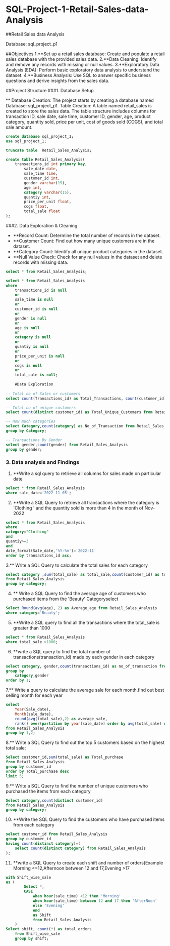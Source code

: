 # SQL-Project-1-Retail-Sales-data-Analysis
 
##Retail Sales data Analysis

Database:  sql_project_p1

##Objectives
1.**Set up a retail sales database: Create and populate a retail sales database with the provided sales data.
2.**Data Cleaning: Identify and remove any records with missing or null values.
3.**Exploratory Data Analysis (EDA): Perform basic exploratory data analysis to understand the dataset.
4.**Business Analysis: Use SQL to answer specific business questions and derive insights from the sales data.

##Project Structure
###1. Database Setup

** Database Creation: The project starts by creating a database named Database:  sql_project_p1.
Table Creation: A table named retail_sales is created to store the sales data. The table structure includes columns for transaction ID, sale date, sale time, customer ID, gender, age, product category, quantity sold, price per unit, cost of goods sold (COGS), and total sale amount.

```sql
create database sql_project_1;
use sql_project_1;

truncate table  Retail_Sales_Analysis;

create table Retail_Sales_Analysis(
	transactions_id	int primary key,
        sale_date date,
        sale_time time,
        customer_id int,
        gender varchar(15),
        age int,
        category varchar(15),
        quantiy	int,
        price_per_unit float,
        cogs float,
        total_sale float
);

```

###2. Data Exploration & Cleaning
- **Record Count: Determine the total number of records in the dataset.
- **Customer Count: Find out how many unique customers are in the dataset.
- **Category Count: Identify all unique product categories in the dataset.
- **Null Value Check: Check for any null values in the dataset and delete records with missing data.

```sql
select * from Retail_Sales_Analysis;

select * from Retail_Sales_Analysis
where
    transactions_id is null
    or
    sale_time is null
    or
    customer_id	is null
    or
    gender is null 
    or 
    age is null
    or
    category is null
    or
    quantiy is null
    or
    price_per_unit is null 
    or 
    cogs is null
    or
    total_sale is null;
    
    #Data Exploration
    
-- Total no of Sales or customers
select count(Transactions_id) as Total_Transactions, count(customer_id) as Total_customers  from Retail_Sales_Analysis;

-- Total no of unique customers
select count(distinct customer_id) as Total_Unique_Customers from Retail_Sales_Analysis;

-- How much categories
select Category,count(category) as No_of_Transaction from Retail_Sales_Analysis
group by Category;

-- Transactions By Gender
select gender,count(gender) from Retail_Sales_Analysis
group by gender;

  ```

### 3. Data analysis and Findings

1. **Write a sql query to retrieve all columns for sales made on particular date
```sql
select * from Retail_Sales_Analysis
where sale_date='2022-11-05';
```

2. **Write a SQL Query to retrieve all transactions where the category is 'Clothing ' and the quantity sold is more than 4 in the month of Nov-2022
```sql
select * from Retail_Sales_Analysis
where 
category="Clothing"
and
quantiy>=3
and 
date_format(Sale_date,'%Y-%m')='2022-11'
order by transactions_id asc;
```

3.** Write a SQL Query to calculate the total sales for each category
```sql
select category ,sum(total_sale) as total_sale,count(customer_id) as total_orders
from Retail_Sales_Analysis
group by category;
```

4. ** Write a SQL Query to find the average age of customers who purchased items from the 'Beauty' Categoryselect 
```sql
Select Round(avg(age), 2) as Average_age from Retail_Sales_Analysis
where category='Beauty';
```

5. **Write a SQL query to find all the transactions where the total_sale is greater than 1000
```sql
select * from Retail_Sales_Analysis
where total_sale >1000;
```

6. **write a SQL query to find the total number of transactions(transaction_id) made by each gender in each category
```sql
select category, gender,count(transactions_id) as no_of_transaction from Retail_Sales_Analysis
group by
	category,gender
order by 1;
```

7.** Write a query to calculate the average sale for each month.find out best selling month for each year
```sql
select 
	Year(Sale_date),
    Month(sale_date),
    round(avg(total_sale),2) as average_sale,
    rank() over(partition by year(sale_date) order by avg(total_sale) desc) 
from Retail_Sales_Analysis
group by 1,2;
```

 8.** Write a SQL Query to find out the top 5 customers based on the highest total sale;
```sql
Select customer_id,sum(total_sale) as Total_purchase
from Retail_Sales_Analysis
group by customer_id
order by Total_purchase desc
limit 5;
```

9.** Write a SQL Query to find the number of unique customers who purchased the items from each category
```sql
Select category,count(distinct customer_id)
from Retail_Sales_Analysis
group by category;
```

10. **Write the SQL Query to find the customers who have purchased items from each category
```sql
select customer_id from Retail_Sales_Analysis
group by customer_id
having count(distinct category)=(
	select count(distinct category) from Retail_Sales_Analysis
);
```

11. **write a SQL Query to create each shift and number of orders(Example Morning <=12,Afternoon between 12 and 17,Evening >17
```sql
with Shift_wise_sale
as (
		Select *,
		CASE 	
			when hour(sale_time) <12 then 'Morning'
			when hour(sale_time) between 12 and 17 then 'AfterNoon'
			else 'Evening'
			end
			as Shift
			from Retail_Sales_Analysis
    )
Select shift, count(*) as total_orders
    from Shift_wise_sale
    group by shift;
  ```

